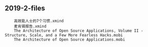## 2019-2-files

		高效能人士的7个习惯.xmind	
		麦肯锡报告.xmind	
		The Architecture of Open Source Applications, Volume II - Structure, Scale, and a Few More Fearless Hacks.mobi
		The Architecture of Open Source Applications.mobi
